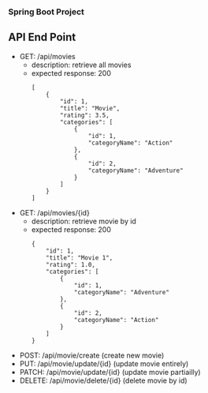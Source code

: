 ### Spring Boot Project


## API End Point
+ GET: /api/movies
  - description: retrieve all movies
  - expected response: 200
    ```
    [
        {
            "id": 1,
            "title": "Movie",
            "rating": 3.5,
            "categories": [
                {
                    "id": 1,
                    "categoryName": "Action"
                },
                {
                    "id": 2,
                    "categoryName": "Adventure"
                }
            ]
        }
    ]
    ```
+ GET: /api/movies/{id}
  - description: retrieve movie by id
  - expected response: 200
    ```
    {
        "id": 1,
        "title": "Movie 1",
        "rating": 1.0,
        "categories": [
            {
                "id": 1,
                "categoryName": "Adventure"
            },
            {
                "id": 2,
                "categoryName": "Action"
            }
        ]
    }
    ```
+ POST: /api/movie/create (create new movie)
+ PUT: /api/movie/update/{id} (update movie entirely)
+ PATCH: /api/movie/update/{id} (update movie partiailly)
+ DELETE: /api/movie/delete/{id} (delete movie by id)

